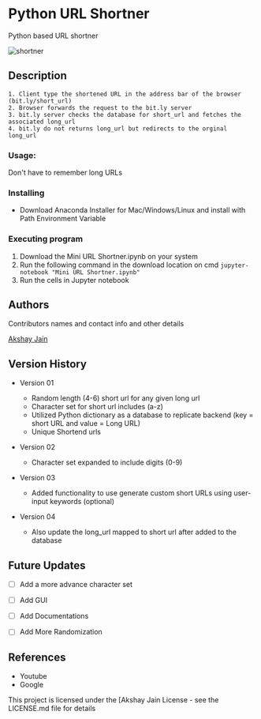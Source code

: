 # Python URL Shortner

Python based URL shortner

![shortner](https://github.com/akj2018/Python_URL_Shortner/assets/43956935/265f423e-e337-4cba-a4ef-66463cd2f901)

## Description

    1. Client type the shortened URL in the address bar of the browser (bit.ly/short_url)
    2. Browser forwards the request to the bit.ly server
    3. bit.ly server checks the database for short_url and fetches the associated long_url
    4. bit.ly do not returns long_url but redirects to the orginal long_url

### Usage: 

Don't have to remember long URLs


### Installing

* Download Anaconda Installer for Mac/Windows/Linux and install with Path Environment Variable

### Executing program

   1. Download the Mini URL Shortner.ipynb on your system
   2. Run the following command in the download location on cmd
          ```
               jupyter-notebook "Mini URL Shortner.ipynb"
          ``` 
   3. Run the cells in Jupyter notebook
      

## Authors

Contributors names and contact info and other details

[Akshay Jain](https://www.linkedin.com/in/akshay-jain-2022)

## Version History

* Version 01
    * Random length (4-6) short url for any given long url
    * Character set for short url includes (a-z)
    * Utilized Python dictionary as a database to replicate backend (key = short URL and value = Long URL)
    * Unique Shortend urls
      
* Version 02
    * Character set expanded to include digits (0-9)

* Version 03
    * Added functionality to use generate custom short URLs using user-input keywords (optional) 
 
* Version 04
    * Also update the long_url mapped to short url after added to the database
 
## Future Updates

- [ ] Add a more advance character set
- [ ] Add GUI
- [ ] Add Documentations
- [ ] Add More Randomization 

   
## References
* Youtube
* Google

This project is licensed under the [Akshay Jain License - see the LICENSE.md file for details
